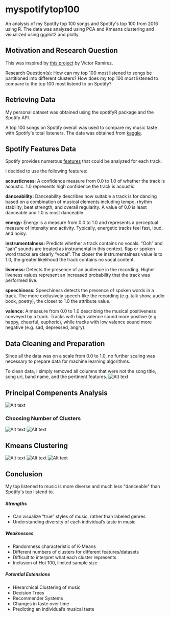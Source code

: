 # myspotifytop100

An analysis of my Spotify top 100 songs and Spotify's top 100 from 2016 using R. 
The data was analyzed using PCA and Kmeans clustering and visualized using ggplot2 
and plotly. 

## Motivation and Research Question

This was inspired by [this project](https://medium.com/latinxinai/discovering-descriptive-music-genres-using-k-means-clustering-d19bdea5e443) by Victor Ramirez. 

Research Question(s): How can my top 100 most listened to songs be partitioned into different clusters? 
                      How does my top 100 most listened to compare to the top 100 most listend to on Spotify?


## Retrieving Data 
My personal dataset was obtained using the spotifyR package and 
the Spotify API. 

A top 100 songs on Spotify overall was used to 
compare my music taste with Spotify's total listeners. The data 
was obtained from [kaggle](https://www.kaggle.com/nadintamer/top-tracks-of-2017). 

## Spotify Features Data

Spotify provides numerous [features](https://developer.spotify.com/documentation/web-api/reference/tracks/get-audio-features/) that could be analyzed for each track. 

I decided to use the following features: 

**acousticness**: A confidence measure from 0.0 to 1.0 of whether the track is acoustic. 1.0 represents high confidence the track is acoustic.

**danceability:** Danceability describes how suitable a track is for dancing based on a combination of musical elements including tempo, rhythm stability, beat strength, and overall regularity. A value of 0.0 is least danceable and 1.0 is most danceable.

**energy:** Energy is a measure from 0.0 to 1.0 and represents a perceptual measure of intensity and activity. Typically, energetic tracks feel fast, loud, and noisy.

**instrumentalness:** Predicts whether a track contains no vocals. “Ooh” and “aah” sounds are treated as instrumental in this context. Rap or spoken word tracks are clearly “vocal”. The closer the instrumentalness value is to 1.0, the greater likelihood the track contains no vocal content.

**liveness:** Detects the presence of an audience in the recording. Higher liveness values represent an increased probability that the track was performed live.

**speechiness:** Speechiness detects the presence of spoken words in a track. The more exclusively speech-like the recording (e.g. talk show, audio book, poetry), the closer to 1.0 the attribute value.

**valence:** A measure from 0.0 to 1.0 describing the musical positiveness conveyed by a track. Tracks with high valence sound more positive (e.g. happy, cheerful, euphoric), while tracks with low valence sound more negative (e.g. sad, depressed, angry).

## Data Cleaning and Preparation

Since all the data was on a scale from 0.0 to 1.0, no further scaling was necessary to prepare data for machine learning algorithms. 

To clean data, I simply removed all columns that were not the song title, song uri, band name, and the pertinent features. 
![Alt text](https://github.com/brynl/myspotifytop100/blob/master/pics/songs_df.png)


## Principal Compenents Analysis 
![Alt text](https://github.com/brynl/myspotifytop100/blob/master/pics/pca_1.png)

### Choosing Number of Clusters 
![Alt text](https://github.com/brynl/myspotifytop100/blob/master/pics/wss.png)
![Alt text](https://github.com/brynl/myspotifytop100/blob/master/pics/sil.png)
## Kmeans Clustering
![Alt text](https://github.com/brynl/myspotifytop100/blob/master/pics/mykm.png)
![Alt text](https://github.com/brynl/myspotifytop100/blob/master/pics/plotly.png)
![Alt text](https://github.com/brynl/myspotifytop100/blob/master/pics/spotifydf.png)

## Conclusion

My top listened to music is more diverse and much less "danceable" than Spotify's top listend to. 

##### Strengths
* Can visualize “true” styles of music, rather than labeled genres 
* Understanding diversity of each individual’s taste in music
##### Weaknesses
* Randomness characteristic of K-Means
* Different numbers of clusters for different features/datasets
* Difficult to interpret what each cluster represents
* Inclusion of Hot 100, limited sample size
##### Potential Extensions
* Hierarchical Clustering of music
* Decision Trees
* Recommender Systems
* Changes in taste over time
* Predicting an individual’s musical taste



